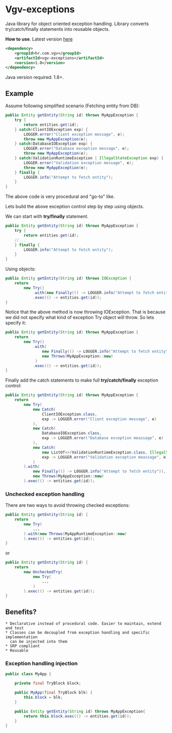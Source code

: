 # Vgv-exceptions
Java library for object oriented exception handling.
Library converts try/catch/finally statements into reusable objects.

**How to use**.
Latest version [here](https://github.com/Vatavuk/vgv-exceptions/releases)

```xml
<dependency>
    <groupId>hr.com.vgv</groupId>
    <artifactId>vgv-exceptions</artifactId>
    <version>1.0</version>
</dependency>
```

Java version required: 1.8+.

## Example
Assume following simplified scenario (Fetching entity from DB):
```java
public Entity getEntity(String id) throws MyAppException {
    try {
        return entities.get(id);
    } catch(ClientIOException exp) {
        LOGGER.error("Client exception message", e);
        throw new MyAppException(e);
    } catch(DatabaseIOException exp) {
        LOGGER.error("Database exception message", e);
        throw new MyAppException(e);
    } catch(ValidationRuntimeException | IllegalStateException exp) {
        LOGGER.error("Validation exception message", e);
        throw new MyAppException(e);
    } finally {
        LOGGER.info("Attempt to fetch entity");
    }
}
```
The above code is very procedural and "go-to" like.

Lets build the above exception control step by step using objects.

We can start with **try/finally** statement.
```java
public Entity getEntity(String id) throws MyAppException {
    try {
        return entities.get(id);
    //...
    } finally {
        LOGGER.info("Attempt to fetch entity");
    }
}
```
Using objects:
```java
public Entity getEntity(String id) throws IOException {
    return
        new Try()
            .with(new Finally(() -> LOGGER.info("Attempt to fetch entity")))
            .exec(() -> entities.get(id));
}
```
Notice that the above method is now throwing IOException. That is because we did not
specify what kind of exception Try object will throw.
So lets specify it:
```java
public Entity getEntity(String id) throws MyAppException {
    return
        new Try()
            .with(
                new Finally(() -> LOGGER.info("Attempt to fetch entity")),
                new Throws(MyAppException::new)
             )
            .exec(() -> entities.get(id));
}
```
Finally add the catch statements to make full **try/catch/finally** exception control:
```java
public Entity getEntity(String id) throws MyAppException {
    return
        new Try(
            new Catch(
                ClientIOException.class,
                exp -> LOGGER.error("Client exception message", e)
            ),
            new Catch(
                DatabaseIOException.class,
                exp -> LOGGER.error("Database exception meassage", e)
            ),
            new Catch(
                new ListOf<>(ValidationRuntimeException.class, IllegalStateException.class),
                exp -> LOGGER.error("Validation exception meassage", e)
            )
        ).with(
            new Finally(() -> LOGGER.info("Attempt to fetch entity")),
            new Throws(MyAppException::new)
        ).exec(() -> entities.get(id));
```

### Unchecked exception handling
There are two ways to avoid throwing checked exceptions:
```java
public Entity getEntity(String id) {
    return
        new Try(
            ...
        ).with(new Throws(MyAppRuntimeException::new)
        ).exec(() -> entities.get(id));
}
```
or
```java
public Entity getEntity(String id) {
    return
        new UncheckedTry(
            new Try(
                ...
            )
        ).exec(() -> entities.get(id));
}
```
## Benefits?
    * Declarative instead of procedural code. Easier to maintain, extend and test
    * Classes can be decoupled from exception handling and specific implementation
      can be injected into them
    * SRP compliant
    * Reusable
### Exception handling injection
```java
public class MyApp {

    private final TryBlock block;

    public MyApp(final TryBlock blk) {
        this.block = blk;
    }

    public Entity getEntity(String id) throws MyAppException{
        return this.block.exec(() -> entities.get(id));
    }
}
```


